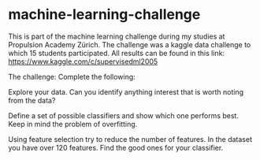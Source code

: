 # machine-learning-challenge

This is part of the machine learning challenge during my studies at Propulsion Academy Zürich.
The challenge was a kaggle data challenge to which 15 students participated.
All results can be found in this link: https://www.kaggle.com/c/supervisedml2005

The challenge:
Complete the following:

Explore your data. Can you identify anything interest that is worth noting from the data?

Define a set of possible classifiers and show which one performs best. Keep in mind the problem of overfitting.

Using feature selection try to reduce the number of features. In the dataset you have over 120 features. Find the good ones for your classifier.
